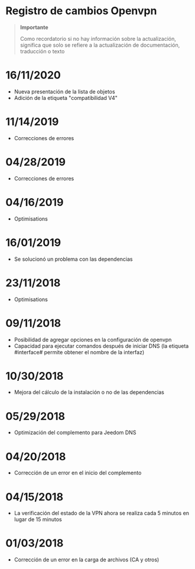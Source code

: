 # Registro de cambios Openvpn

>**Importante**
>
>Como recordatorio si no hay información sobre la actualización, significa que solo se refiere a la actualización de documentación, traducción o texto

# 16/11/2020

- Nueva presentación de la lista de objetos
- Adición de la etiqueta "compatibilidad V4"

# 11/14/2019

- Correcciones de errores

# 04/28/2019

- Correcciones de errores

# 04/16/2019

- Optimisations

# 16/01/2019

- Se solucionó un problema con las dependencias

# 23/11/2018

- Optimisations

# 09/11/2018

- Posibilidad de agregar opciones en la configuración de openvpn
- Capacidad para ejecutar comandos después de iniciar DNS (la etiqueta #interface# permite obtener el nombre de la interfaz)

# 10/30/2018

- Mejora del cálculo de la instalación o no de las dependencias

# 05/29/2018

- Optimización del complemento para Jeedom DNS

# 04/20/2018

- Corrección de un error en el inicio del complemento

# 04/15/2018

- La verificación del estado de la VPN ahora se realiza cada 5 minutos en lugar de 15 minutos

# 01/03/2018

-	Corrección de un error en la carga de archivos (CA y otros)
